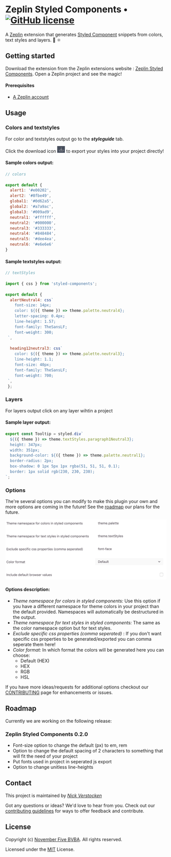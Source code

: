 # Zeplin Styled Components • [![GitHub license](https://img.shields.io/badge/license-MIT-blue.svg)](LICENSE.txt)

A [Zeplin](https://extensions.zeplin.io/) extension that generates [Styled Component](https://www.styled-components.com/) snippets from colors, text styles and layers. 💅 ⚛️ 

## Getting started

Download the extension from the Zeplin extensions website : [Zeplin Styled Components](https://extensions.zeplin.io/). Open a Zeplin project and see the magic!

#### Prerequisites
- [A Zeplin account](https://zeplin.io/)

## Usage
### Colors and textstyles
For color and textstyles output go to the ***styleguide*** tab.

Click the download icon ![Zeplin Styled Components options image](screenshots/downloadicon.png) to export your styles into your project directly!


#### Sample colors output:
```js
// colors

export default {
  alert1: '#e00202',
  alert2: '#8fbe49',
  global1: '#0d62a5',
  global2: '#a7a9ac',
  global3: '#009ad9',
  neutral1: '#ffffff',
  neutral2: '#000000',
  neutral3: '#333333',
  neutral4: '#848484',
  neutral5: '#dee4ea',
  neutral6: '#e6e6e6'
}
```
#### Sample textstyles output:
```js
// textStyles

import { css } from 'styled-components';

export default {
  alertNeutral4: css`
    font-size: 14px;
    color: ${({ theme }) => theme.palette.neutral4};
    letter-spacing: 0.4px;
    line-height: 1.57;
    font-family: TheSansLF;
    font-weight: 300;
 `,

  heading12neutral3: css`
    color: ${({ theme }) => theme.palette.neutral3};
    line-height: 1.1;
    font-size: 40px;
    font-family: TheSansLF;
    font-weight: 700;
 `,
 };
```
### Layers
For layers output click on any layer wihtin a project
#### Sample layer output:
```js
export const Tooltip = styled.div`
  ${({ theme }) => theme.textStyles.paragraph1Neutral3};
  height: 347px;
  width: 351px;
  background-color: ${({ theme }) => theme.palette.neutral1};
  border-radius: 2px;
  box-shadow: 0 1px 5px 1px rgba(51, 51, 51, 0.1);
  border: 1px solid rgb(230, 230, 230);
`;
```

### Options
The're several options you can modify to make this plugin your own and more options are coming in the future! See the [roadmap](##roadmap) our plans for the future.

![Zeplin Styled Components options image](screenshots/options.png)

#### Options description:
* *Theme namespace for colors in styled components:* Use this option if you have a different namespace for theme colors in your project than the default provided. Namespaces will automatically be destructured in the output.
* *Theme namespace for text styles in styled components:* The same as the color namespace option but for text styles.
* *Exclude specific css properties (comma seperated)* : If you don't want specific css properties to be generated/exported you can comma seperate them here!
* *Color format:* In which format the colors will be generated here you can choose:
  * Default (HEX)
  * HEX
  * RGB
  * HSL

If you have more ideas/requests for additional options checkout our [CONTRIBUTING](CONTRIBUTING.md) page for enhancements or issues.

## Roadmap
Currently we are working on the following release:
### Zeplin Styled Components 0.2.0
* Font-size option to change the default (px) to em, rem
* Option to change the default spacing of 2 characters to something that will fit the need of your project
* Put fonts used in project in seperated js export
* Option to change unitless line-heights

## Contact

This project is maintained by [*Nick Verstocken*](https://github.com/nickverstocken)

Got any questions or ideas? We'd love to hear from you. Check out our [contributing guidelines](CONTRIBUTING.md) for ways to offer feedback and contribute.



## License

Copyright (c) [November Five BVBA](https://novemberfive.co). All rights reserved.

Licensed under the [MIT](LICENSE.txt) License.
